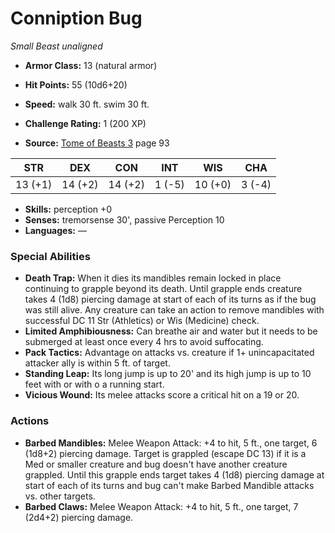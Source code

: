 # Conniption Bug

*Small* *Beast* *unaligned*

- **Armor Class:** 13 (natural armor)
- **Hit Points:** 55 (10d6+20)
- **Speed:** walk 30 ft. swim 30 ft.

- **Challenge Rating:** 1 (200 XP)
- **Source:** [Tome of Beasts 3](https://koboldpress.com/kpstore/product/tome-of-beasts-3-for-5th-edition/) page 93

| STR | DEX | CON | INT | WIS | CHA |
| --- | --- | --- | --- | --- | --- |
| 13 (+1) | 14 (+2) | 14 (+2) | 1 (-5) | 10 (+0) | 3 (-4) |

- **Skills:** perception +0
- **Senses:** tremorsense 30', passive Perception 10
- **Languages:** —

### Special Abilities

- **Death Trap:** When it dies its mandibles remain locked in place continuing to grapple beyond its death. Until grapple ends creature takes 4 (1d8) piercing damage at start of each of its turns as if the bug was still alive. Any creature can take an action to remove mandibles with successful DC 11 Str (Athletics) or Wis (Medicine) check.
- **Limited Amphibiousness:** Can breathe air and water but it needs to be submerged at least once every 4 hrs to avoid suffocating.
- **Pack Tactics:** Advantage on attacks vs. creature if 1+ unincapacitated attacker ally is within 5 ft. of target.
- **Standing Leap:** Its long jump is up to 20' and its high jump is up to 10 feet with or with o a running start.
- **Vicious Wound:** Its melee attacks score a critical hit on a 19 or 20.

### Actions

- **Barbed Mandibles:** Melee Weapon Attack: +4 to hit, 5 ft., one target, 6 (1d8+2) piercing damage. Target is grappled (escape DC 13) if it is a Med or smaller creature and bug doesn't have another creature grappled. Until this grapple ends target takes 4 (1d8) piercing damage at start of each of its turns and bug can't make Barbed Mandible attacks vs. other targets.
- **Barbed Claws:** Melee Weapon Attack: +4 to hit, 5 ft., one target, 7 (2d4+2) piercing damage.


